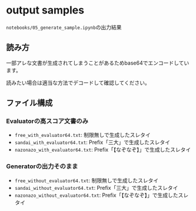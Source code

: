 # output samples

`notebooks/05_generate_sample.ipynb`の出力結果

## 読み方

一部アレな文書が生成されてしまうことがあるためbase64でエンコードしています。

読みたい場合は適当な方法でデコードして確認してください。

## ファイル構成

### Evaluatorの高スコア文書のみ

* `free_with_evaluator64.txt`: 制限無しで生成したスレタイ
* `sandai_with_evaluator64.txt`: Prefix「三大」で生成したスレタイ
* `nazonazo_with_evaluator64.txt`: Prefix「【なぞなぞ】」で生成したスレタイ

### Generatorの出力そのまま

* `free_without_evaluator64.txt`: 制限無しで生成したスレタイ
* `sandai_without_evaluator64.txt`: Prefix「三大」で生成したスレタイ
* `nazonazo_without_evaluator64.txt`: Prefix「【なぞなぞ】」で生成したスレタイ

